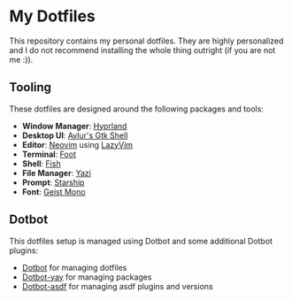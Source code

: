 # My Dotfiles

This repository contains my personal dotfiles. They are highly personalized and
I do not recommend installing the whole thing outright (if you are not me :)).

## Tooling

These dotfiles are designed around the following packages and tools:

- **Window Manager**: [Hyprland](https://github.com/hyprwm/Hyprland)
- **Desktop UI**: [Aylur's Gtk Shell](https://github.com/Aylur/ags)
- **Editor**: [Neovim](https://neovim.io/) using
  [LazyVim](https://www.lazyvim.org/)
- **Terminal**: [Foot](https://codeberg.org/dnkl/foot)
- **Shell**: [Fish](https://fishshell.com/)
- **File Manager**: [Yazi](https://github.com/sxyazi/yazi)
- **Prompt**: [Starship](https://starship.rs/)
- **Font**: [Geist Mono](https://vercel.com/font)

## Dotbot

This dotfiles setup is managed using Dotbot and some additional Dotbot plugins:

- [Dotbot](https://github.com/anishathalye/dotbot) for managing dotfiles
- [Dotbot-yay](https://github.com/sobolevn/dotbot-asdf) for managing packages
- [Dotbot-asdf](https://github.com/OxSon/dotbot-yay/) for managing asdf plugins
  and versions
